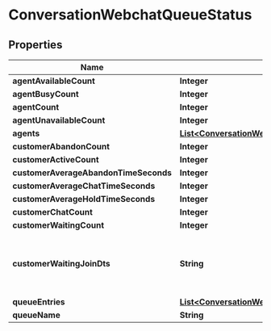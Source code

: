 

# ConversationWebchatQueueStatus


## Properties

| Name | Type | Description | Notes |
|------------ | ------------- | ------------- | -------------|
|**agentAvailableCount** | **Integer** |  |  [optional] |
|**agentBusyCount** | **Integer** |  |  [optional] |
|**agentCount** | **Integer** |  |  [optional] |
|**agentUnavailableCount** | **Integer** |  |  [optional] |
|**agents** | [**List&lt;ConversationWebchatQueueStatusAgent&gt;**](ConversationWebchatQueueStatusAgent.md) |  |  [optional] |
|**customerAbandonCount** | **Integer** |  |  [optional] |
|**customerActiveCount** | **Integer** |  |  [optional] |
|**customerAverageAbandonTimeSeconds** | **Integer** |  |  [optional] |
|**customerAverageChatTimeSeconds** | **Integer** |  |  [optional] |
|**customerAverageHoldTimeSeconds** | **Integer** |  |  [optional] |
|**customerChatCount** | **Integer** |  |  [optional] |
|**customerWaitingCount** | **Integer** |  |  [optional] |
|**customerWaitingJoinDts** | **String** | Date/time that the oldest person joined the queue |  [optional] |
|**queueEntries** | [**List&lt;ConversationWebchatQueueStatusQueueEntry&gt;**](ConversationWebchatQueueStatusQueueEntry.md) |  |  [optional] |
|**queueName** | **String** |  |  [optional] |



